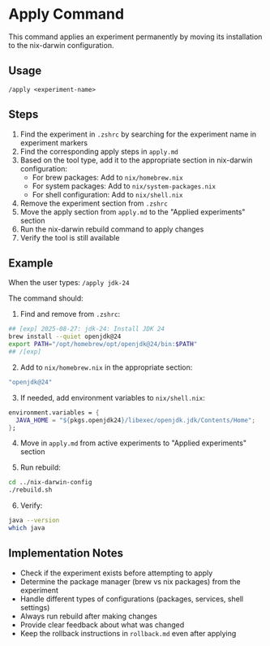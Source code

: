 # Apply Command

This command applies an experiment permanently by moving its installation to the nix-darwin configuration.

## Usage

```
/apply <experiment-name>
```

## Steps

1. Find the experiment in `.zshrc` by searching for the experiment name in experiment markers
2. Find the corresponding apply steps in `apply.md`
3. Based on the tool type, add it to the appropriate section in nix-darwin configuration:
   - For brew packages: Add to `nix/homebrew.nix`
   - For system packages: Add to `nix/system-packages.nix`
   - For shell configuration: Add to `nix/shell.nix`
4. Remove the experiment section from `.zshrc`
5. Move the apply section from `apply.md` to the "Applied experiments" section
6. Run the nix-darwin rebuild command to apply changes
7. Verify the tool is still available

## Example

When the user types: `/apply jdk-24`

The command should:

1. Find and remove from `.zshrc`:
```bash
## [exp] 2025-08-27: jdk-24: Install JDK 24
brew install --quiet openjdk@24
export PATH="/opt/homebrew/opt/openjdk@24/bin:$PATH"
## /[exp]
```

2. Add to `nix/homebrew.nix` in the appropriate section:
```nix
"openjdk@24"
```

3. If needed, add environment variables to `nix/shell.nix`:
```nix
environment.variables = {
  JAVA_HOME = "${pkgs.openjdk24}/libexec/openjdk.jdk/Contents/Home";
};
```

4. Move in `apply.md` from active experiments to "Applied experiments" section

5. Run rebuild:
```bash
cd ../nix-darwin-config
./rebuild.sh
```

6. Verify:
```bash
java --version
which java
```

## Implementation Notes

- Check if the experiment exists before attempting to apply
- Determine the package manager (brew vs nix packages) from the experiment
- Handle different types of configurations (packages, services, shell settings)
- Always run rebuild after making changes
- Provide clear feedback about what was changed
- Keep the rollback instructions in `rollback.md` even after applying